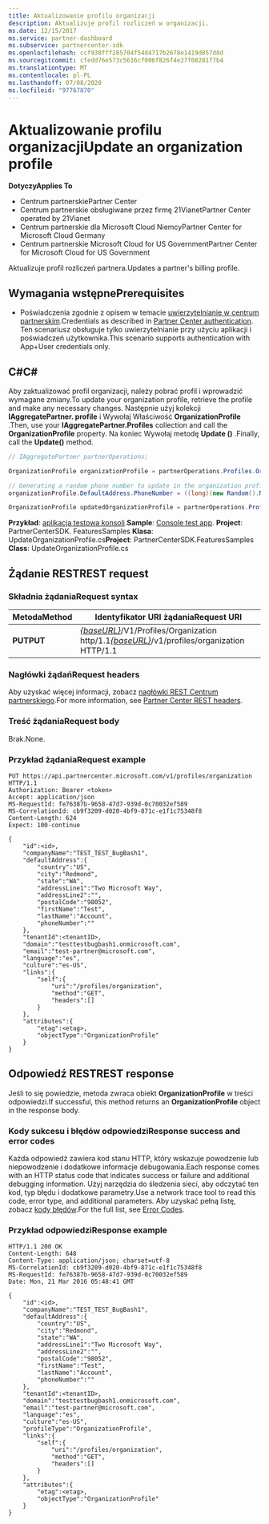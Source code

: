 ```yaml
---
title: Aktualizowanie profilu organizacji
description: Aktualizuje profil rozliczeń w organizacji.
ms.date: 12/15/2017
ms.service: partner-dashboard
ms.subservice: partnercenter-sdk
ms.openlocfilehash: ccf938fff285704f54d4717b2678e1419d857d8d
ms.sourcegitcommit: cfedd76e573c5616cf006f826f4e27f08281f7b4
ms.translationtype: MT
ms.contentlocale: pl-PL
ms.lasthandoff: 07/08/2020
ms.locfileid: "97767870"
---
```

# <a name="update-an-organization-profile"></a><span data-ttu-id="8aedd-103">Aktualizowanie profilu organizacji</span><span class="sxs-lookup"><span data-stu-id="8aedd-103">Update an organization profile</span></span>

<span data-ttu-id="8aedd-104">**Dotyczy**</span><span class="sxs-lookup"><span data-stu-id="8aedd-104">**Applies To**</span></span>

- <span data-ttu-id="8aedd-105">Centrum partnerskie</span><span class="sxs-lookup"><span data-stu-id="8aedd-105">Partner Center</span></span>
- <span data-ttu-id="8aedd-106">Centrum partnerskie obsługiwane przez firmę 21Vianet</span><span class="sxs-lookup"><span data-stu-id="8aedd-106">Partner Center operated by 21Vianet</span></span>
- <span data-ttu-id="8aedd-107">Centrum partnerskie dla Microsoft Cloud Niemcy</span><span class="sxs-lookup"><span data-stu-id="8aedd-107">Partner Center for Microsoft Cloud Germany</span></span>
- <span data-ttu-id="8aedd-108">Centrum partnerskie Microsoft Cloud for US Government</span><span class="sxs-lookup"><span data-stu-id="8aedd-108">Partner Center for Microsoft Cloud for US Government</span></span>

<span data-ttu-id="8aedd-109">Aktualizuje profil rozliczeń partnera.</span><span class="sxs-lookup"><span data-stu-id="8aedd-109">Updates a partner's billing profile.</span></span>

## <a name="prerequisites"></a><span data-ttu-id="8aedd-110">Wymagania wstępne</span><span class="sxs-lookup"><span data-stu-id="8aedd-110">Prerequisites</span></span>

- <span data-ttu-id="8aedd-111">Poświadczenia zgodnie z opisem w temacie [uwierzytelnianie w centrum partnerskim](partner-center-authentication.md).</span><span class="sxs-lookup"><span data-stu-id="8aedd-111">Credentials as described in [Partner Center authentication](partner-center-authentication.md).</span></span> <span data-ttu-id="8aedd-112">Ten scenariusz obsługuje tylko uwierzytelnianie przy użyciu aplikacji i poświadczeń użytkownika.</span><span class="sxs-lookup"><span data-stu-id="8aedd-112">This scenario supports authentication with App+User credentials only.</span></span>

## <a name="c"></a><span data-ttu-id="8aedd-113">C\#</span><span class="sxs-lookup"><span data-stu-id="8aedd-113">C\#</span></span>

<span data-ttu-id="8aedd-114">Aby zaktualizować profil organizacji, należy pobrać profil i wprowadzić wymagane zmiany.</span><span class="sxs-lookup"><span data-stu-id="8aedd-114">To update your organization profile, retrieve the profile and make any necessary changes.</span></span> <span data-ttu-id="8aedd-115">Następnie użyj kolekcji **IAggregatePartner. profile** i Wywołaj Właściwość **OrganizationProfile** .</span><span class="sxs-lookup"><span data-stu-id="8aedd-115">Then, use your **IAggregatePartner.Profiles** collection and call the **OrganizationProfile** property.</span></span> <span data-ttu-id="8aedd-116">Na koniec Wywołaj metodę **Update ()** .</span><span class="sxs-lookup"><span data-stu-id="8aedd-116">Finally, call the **Update()** method.</span></span>

``` csharp
// IAggregatePartner partnerOperations;

OrganizationProfile organizationProfile = partnerOperations.Profiles.OrganizationProfile.Get();

// Generating a random phone number to update in the organization profile
organizationProfile.DefaultAddress.PhoneNumber = ((long)(new Random().NextDouble() * 9000000000) + 1000000000).ToString(CultureInfo.InvariantCulture);

OrganizationProfile updatedOrganizationProfile = partnerOperations.Profiles.OrganizationProfile.Update(organizationProfile);
```

<span data-ttu-id="8aedd-117">**Przykład**: [aplikacja testowa konsoli](console-test-app.md).</span><span class="sxs-lookup"><span data-stu-id="8aedd-117">**Sample**: [Console test app](console-test-app.md).</span></span> <span data-ttu-id="8aedd-118">**Project**: PartnerCenterSDK. FeaturesSamples **Klasa**: UpdateOrganizationProfile.cs</span><span class="sxs-lookup"><span data-stu-id="8aedd-118">**Project**: PartnerCenterSDK.FeaturesSamples **Class**: UpdateOrganizationProfile.cs</span></span>

## <a name="rest-request"></a><span data-ttu-id="8aedd-119">Żądanie REST</span><span class="sxs-lookup"><span data-stu-id="8aedd-119">REST request</span></span>

### <a name="request-syntax"></a><span data-ttu-id="8aedd-120">Składnia żądania</span><span class="sxs-lookup"><span data-stu-id="8aedd-120">Request syntax</span></span>

| <span data-ttu-id="8aedd-121">Metoda</span><span class="sxs-lookup"><span data-stu-id="8aedd-121">Method</span></span>  | <span data-ttu-id="8aedd-122">Identyfikator URI żądania</span><span class="sxs-lookup"><span data-stu-id="8aedd-122">Request URI</span></span>                                                                   |
|---------|-------------------------------------------------------------------------------|
| <span data-ttu-id="8aedd-123">**PUT**</span><span class="sxs-lookup"><span data-stu-id="8aedd-123">**PUT**</span></span> | <span data-ttu-id="8aedd-124">[*{baseURL}*](partner-center-rest-urls.md)/V1/Profiles/Organization http/1.1</span><span class="sxs-lookup"><span data-stu-id="8aedd-124">[*{baseURL}*](partner-center-rest-urls.md)/v1/profiles/organization HTTP/1.1</span></span> |

### <a name="request-headers"></a><span data-ttu-id="8aedd-125">Nagłówki żądań</span><span class="sxs-lookup"><span data-stu-id="8aedd-125">Request headers</span></span>

<span data-ttu-id="8aedd-126">Aby uzyskać więcej informacji, zobacz [nagłówki REST Centrum partnerskiego](headers.md).</span><span class="sxs-lookup"><span data-stu-id="8aedd-126">For more information, see [Partner Center REST headers](headers.md).</span></span>

### <a name="request-body"></a><span data-ttu-id="8aedd-127">Treść żądania</span><span class="sxs-lookup"><span data-stu-id="8aedd-127">Request body</span></span>

<span data-ttu-id="8aedd-128">Brak.</span><span class="sxs-lookup"><span data-stu-id="8aedd-128">None.</span></span>

### <a name="request-example"></a><span data-ttu-id="8aedd-129">Przykład żądania</span><span class="sxs-lookup"><span data-stu-id="8aedd-129">Request example</span></span>

```http
PUT https://api.partnercenter.microsoft.com/v1/profiles/organization HTTP/1.1
Authorization: Bearer <token>
Accept: application/json
MS-RequestId: fe76387b-9658-47d7-939d-0c70032ef589
MS-CorrelationId: cb9f3209-d020-4bf9-871c-e1f1c75348f8
Content-Length: 624
Expect: 100-continue

{
    "id":<id>,
    "companyName":"TEST_TEST_BugBash1",
    "defaultAddress":{
        "country":"US",
        "city":"Redmond",
        "state":"WA",
        "addressLine1":"Two Microsoft Way",
        "addressLine2":"",
        "postalCode":"98052",
        "firstName":"Test",
        "lastName":"Account",
        "phoneNumber":""
    },
    "tenantId":<tenantID>,
    "domain":"testtestbugbash1.onmicrosoft.com",
    "email":"test-partner@microsoft.com",
    "language":"es",
    "culture":"es-US",
    "links":{
        "self":{
            "uri":"/profiles/organization",
            "method":"GET",
            "headers":[]
        }
    },
    "attributes":{
        "etag":<etag>,
        "objectType":"OrganizationProfile"
    }
}
```

## <a name="rest-response"></a><span data-ttu-id="8aedd-130">Odpowiedź REST</span><span class="sxs-lookup"><span data-stu-id="8aedd-130">REST response</span></span>

<span data-ttu-id="8aedd-131">Jeśli to się powiedzie, metoda zwraca obiekt **OrganizationProfile** w treści odpowiedzi.</span><span class="sxs-lookup"><span data-stu-id="8aedd-131">If successful, this method returns an **OrganizationProfile** object in the response body.</span></span>

### <a name="response-success-and-error-codes"></a><span data-ttu-id="8aedd-132">Kody sukcesu i błędów odpowiedzi</span><span class="sxs-lookup"><span data-stu-id="8aedd-132">Response success and error codes</span></span>

<span data-ttu-id="8aedd-133">Każda odpowiedź zawiera kod stanu HTTP, który wskazuje powodzenie lub niepowodzenie i dodatkowe informacje debugowania.</span><span class="sxs-lookup"><span data-stu-id="8aedd-133">Each response comes with an HTTP status code that indicates success or failure and additional debugging information.</span></span> <span data-ttu-id="8aedd-134">Użyj narzędzia do śledzenia sieci, aby odczytać ten kod, typ błędu i dodatkowe parametry.</span><span class="sxs-lookup"><span data-stu-id="8aedd-134">Use a network trace tool to read this code, error type, and additional parameters.</span></span> <span data-ttu-id="8aedd-135">Aby uzyskać pełną listę, zobacz [kody błędów](error-codes.md).</span><span class="sxs-lookup"><span data-stu-id="8aedd-135">For the full list, see [Error Codes](error-codes.md).</span></span>

### <a name="response-example"></a><span data-ttu-id="8aedd-136">Przykład odpowiedzi</span><span class="sxs-lookup"><span data-stu-id="8aedd-136">Response example</span></span>

```http
HTTP/1.1 200 OK
Content-Length: 648
Content-Type: application/json; charset=utf-8
MS-CorrelationId: cb9f3209-d020-4bf9-871c-e1f1c75348f8
MS-RequestId: fe76387b-9658-47d7-939d-0c70032ef589
Date: Mon, 21 Mar 2016 05:48:41 GMT

{
    "id":<id>,
    "companyName":"TEST_TEST_BugBash1",
    "defaultAddress":{
        "country":"US",
        "city":"Redmond",
        "state":"WA",
        "addressLine1":"Two Microsoft Way",
        "addressLine2":"",
        "postalCode":"98052",
        "firstName":"Test",
        "lastName":"Account",
        "phoneNumber":""
    },
    "tenantId":<tenantID>,
    "domain":"testtestbugbash1.onmicrosoft.com",
    "email":"test-partner@microsoft.com",
    "language":"es",
    "culture":"es-US",
    "profileType":"OrganizationProfile",
    "links":{
        "self":{
            "uri":"/profiles/organization",
            "method":"GET",
            "headers":[]
        }
    },
    "attributes":{
        "etag":<etag>,
        "objectType":"OrganizationProfile"
    }
}
```
